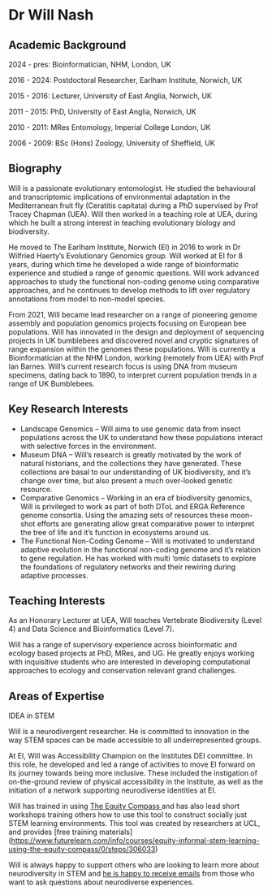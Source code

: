 # Dr Will Nash

## Academic Background
2024 - pres:     Bioinformatician, NHM, London, UK

2016 - 2024:    Postdoctoral Researcher, Earlham Institute, Norwich, UK

2015 - 2016:    Lecturer, University of East Anglia, Norwich, UK

2011 - 2015:    PhD, University of East Anglia, Norwich, UK

2010 - 2011:    MRes Entomology, Imperial College London, UK

2006 - 2009:    BSc (Hons) Zoology, University of Sheffield, UK


## Biography
Will is a passionate evolutionary entomologist. He studied the behavioural and transcriptomic implications of environmental  adaptation in the Mediterranean fruit fly (Ceratitis capitata) during a PhD supervised by Prof Tracey Chapman (UEA). Will then worked in a teaching role at UEA, during which he built a strong interest in teaching evolutionary biology and biodiversity.

He moved to The Earlham Institute, Norwich (EI) in 2016 to work in Dr Wilfried Haerty’s Evolutionary Genomics group. Will worked at EI for 8 years, during which time he developed a wide range of bioinformatic experience and studied a range of genomic questions. Will work advanced approaches to study the functional non-coding genome using comparative approaches, and he continues to develop methods to lift over regulatory annotations from model to non-model species.

From 2021, Will became lead researcher on a range of pioneering genome assembly and population genomics projects focusing on European bee populations. Will has innovated in the design and deployment of sequencing projects in UK bumblebees and discovered novel and cryptic signatures of range expansion within the genomes these populations. Will is currently a Bioinformatician at the NHM London, working (remotely from UEA) with Prof Ian Barnes. Will’s current research focus is using DNA from museum specimens, dating back to 1890, to interpret current population trends in a range of UK Bumblebees.

## Key Research Interests
 - Landscape Genomics – Will aims to use genomic data from insect populations across the UK to understand how these populations interact with selective forces in the environment.
 - Museum DNA – Will’s research is greatly motivated by the work of natural historians, and the collections they have generated. These collections are basal to our understanding of UK biodiversity, and it’s change over time, but also present a much over-looked genetic resource.
 - Comparative Genomics – Working in an era of biodiversity genomics, Will is privileged to work as part of both DToL and ERGA Reference genome consortia. Using the amazing sets of resources these moon-shot efforts are generating allow great comparative power to interpret the tree of life and it’s function in ecosystems around us.
 - The Functional Non-Coding Genome – Will is motivated to understand adaptive evolution in the functional non-coding genome and it’s relation to gene regulation. He has worked with multi ‘omic datasets to explore the foundations of regulatory networks and their rewiring during adaptive processes.

## Teaching Interests
As an Honorary Lecturer at UEA, Will teaches Vertebrate Biodiversity (Level 4) and Data Science and Bioinformatics (Level 7).

Will has a range of supervisory experience across bioinformatic and ecology based projects at PhD, MRes, and UG. He greatly enjoys working with inquisitive students who are interested in developing computational approaches to ecology and conservation relevant grand challenges.

## Areas of Expertise
IDEA in STEM

Will is a neurodivergent researcher. He is committed to innovation in the way STEM spaces can be made accessible to all underrepresented groups.

At EI, Will was Accessibility Champion on the Institutes DEI committee.  In this role, he developed and led a range of activities to move EI forward on its journey towards being more inclusive. These included the instigation of on-the-ground review of physical accessibility in the Institute, as well as the initiation of a network supporting neurodiverse identities at EI.

Will has trained in using <a href="https://yestem.org/wp-content/uploads/2020/10/EQUITY-COMPASS-YESTEM-INSIGHT.pdf"> The Equity Compass </a> and has also lead short workshops training others how to use this tool to construct socially just STEM learning environments. This tool was created by researchers at UCL, and provides [free training materials] (https://www.futurelearn.com/info/courses/equity-informal-stem-learning-using-the-equity-compass/0/steps/306033)

Will is always happy to support others who are looking to learn more about neurodiversity in STEM and [he is happy to receive emails](mailto:w.nash@uea.ac.uk) from those who want to ask questions about neurodiverse experiences.
